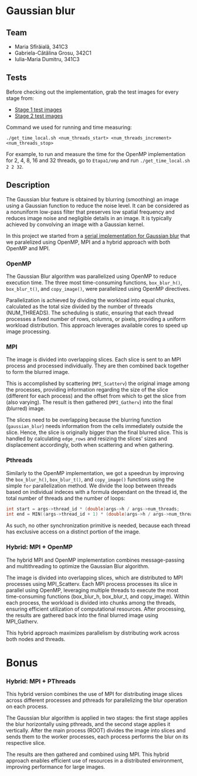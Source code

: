 # Gaussian blur

## Team

- Maria Sfîrăială, 341C3
- Gabriela-Cătălina Grosu, 342C1
- Iulia-Maria Dumitru, 341C3

## Tests

Before checking out the implementation, grab the test images for every stage from:

- [Stage 1 test images](https://github.com/iuliadmtru/SM-proiect/tree/main/Etapa1/tests)
- [Stage 2 test images](https://github.com/iuliadmtru/SM-proiect/tree/main/Etapa2/tests)

Command we used for running and time measuring:

```
./get_time_local.sh <num_threads_start> <num_threads_increment> <num_threads_stop>
```

For example, to run and measure the time for the OpenMP implementation for 2, 4,
8, 16 and 32 threads, go to `Etapa1/omp` and run `./get_time_local.sh 2 2 32`.


## Description

The Gaussian blur feature is obtained by blurring (smoothing) an image using
a Gaussian function to reduce the noise level. It can be considered as a nonuniform
low-pass filter that preserves low spatial frequency and reduces image noise
and negligible details in an image.  It is typically achieved by convolving an
image with a Gaussian kernel.

In this project we started from a
[serial implementation for Gaussian blur](https://github.com/anishmrao/AA_2018/blob/master/gaussian_blur.cpp)
that we paralelized using OpenMP, MPI and a hybrid approach with both OpenMP and MPI.

### OpenMP

The Gaussian Blur algorithm was parallelized using OpenMP to reduce execution time. 
The three most time-consuming functions, `box_blur_h()`, `box_blur_t()`, and `copy_image()`, 
were parallelized using OpenMP directives. 

Parallelization is achieved by dividing the workload into equal chunks, 
calculated as the total size divided by the number of threads (NUM_THREADS). 
The scheduling is static, ensuring that each thread processes a fixed number of rows, 
columns, or pixels, providing a uniform workload distribution.
This approach leverages available cores to speed up image processing.

### MPI

The image is divided into overlapping slices. Each slice is sent to an MPI process
and processed individually. They are then combined back together to form the
blurred image.

This is accomplished by scattering (`MPI_Scatterv`) the original image among
the processes, providing information regarding the size of the slice (different
for each process) and the offset from which to get the slice from (also varying).
The result is then gathered (`MPI_Gatherv`) into the final (blurred) image.

The slices need to be overlapping because the blurring function (`gaussian_blur`)
needs information from the cells immediately outside the slice. Hence, the slice
is originally bigger than the final blurred slice. This is handled by calculating
`edge_rows` and resizing the slices' sizes and displacement accordingly, both
when scattering and when gathering.

### Pthreads

Similarly to the OpenMP implementation, we got a speedrun by improving the `box_blur_h()`, `box_blur_t()`, and `copy_image()` functions using the simple `for` parallelization method.
We divide the loop between threads based on individual indeces with a formula dependant on the thread id, the total number of threads and the number of loops:

```C
int start = args->thread_id * (double)args->h / args->num_threads;
int end = MIN((args->thread_id + 1) * (double)args->h / args->num_threads, args->h);C
```

As such, no other synchronization primitive is needed, because each thread has exclusive access on a distinct portion of the image.

### Hybrid: MPI + OpenMP

The hybrid MPI and OpenMP implementation combines message-passing and multithreading
to optimize the Gaussian Blur algorithm. 

The image is divided into overlapping slices, which are distributed to MPI processes 
using MPI_Scatterv. Each MPI process processes its slice in parallel using OpenMP, 
leveraging multiple threads to execute the most time-consuming functions 
(box_blur_h, box_blur_t, and copy_image). 
Within each process, the workload is divided into chunks among the threads, ensuring 
efficient utilization of computational resources. After processing, the results are
gathered back into the final blurred image using MPI_Gatherv. 

This hybrid approach maximizes parallelism by distributing work across both nodes and threads.


# Bonus

### Hybrid: MPI + PThreads

This hybrid version combines the use of MPI for distributing image slices across different
processes and pthreads for parallelizing the blur operation on each process. 

The Gaussian blur algorithm is applied in two stages: the first stage applies the blur 
horizontally using pthreads, and the second stage applies it vertically.
After the main process (ROOT) divides the image into slices and sends them to the worker
processes, each process performs the blur on its respective slice. 

The results are then gathered and combined using MPI. This hybrid approach enables 
efficient use of resources in a distributed environment, improving performance for large images.
